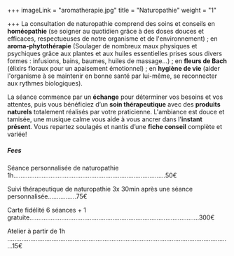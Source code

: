 +++
imageLink = "aromatherapie.jpg"
title = "Naturopathie"
weight = "1"

+++
La consultation de naturopathie comprend des soins et conseils en **homéopathie** (se soigner au quotidien grâce à des doses douces et efficaces, respectueuses de notre organisme et de l'environnement) ; en **aroma-phytothérapie** (Soulager de nombreux maux physiques et psychiques grâce aux plantes et aux huiles essentielles prises sous divers formes : infusions, bains, baumes, huiles de massage...) ; en **fleurs de Bach** (élixirs floraux pour un apaisement émotionnel) ; en **hygiène de vie** (aider l'organisme à se maintenir en bonne santé par lui-même, se reconnecter aux rythmes biologiques).

La séance commence par un **échange** pour déterminer vos besoins et vos attentes, puis vous bénéficiez d’un **soin thérapeutique** avec des **produits naturels** totalement réalisés par votre praticienne. L'ambiance est douce et tamisée, une musique calme vous aide à vous ancrer dans l'**instant présent**. Vous repartez soulagés et nantis d’une **fiche conseil** complète et variée!

##### Fees

Séance personnalisée de naturopathie 1h......................................................................................50€

Suivi thérapeutique de naturopathie 3x 30min après une séance personnalisée................75€

Carte fidélité 6 séances + 1 gratuite................................................................................................300€

Atelier à partir de 1h ...............................................................................................................................15€
